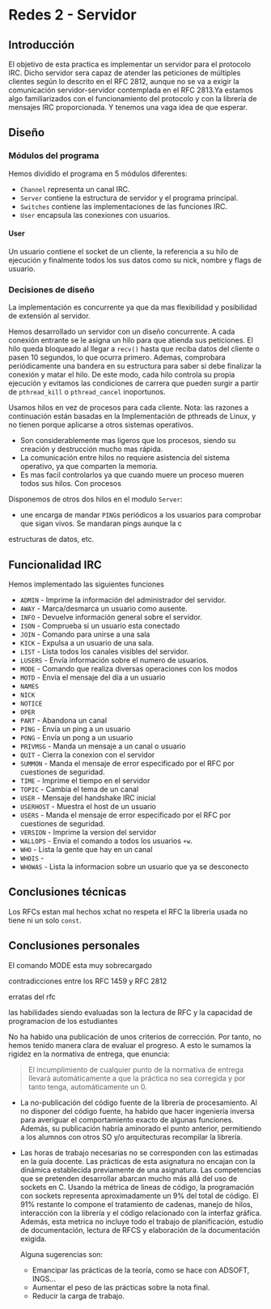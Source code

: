 
# Redes 2 - Servidor

## Introducción

El objetivo de esta practica es implementar un servidor para el protocolo IRC. Dicho servidor sera capaz de atender las peticiones de múltiples clientes según lo descrito en el RFC 2812, aunque no se va a exigir la comunicación servidor-servidor contemplada en el RFC 2813.Ya estamos algo familiarizados con el funcionamiento del protocolo y con la librería de mensajes IRC proporcionada. Y tenemos una vaga idea de que esperar.

## Diseño

### Módulos del programa

Hemos dividido el programa en 5 módulos diferentes:

* `Channel` representa un canal IRC.
* `Server` contiene la estructura de servidor y el programa principal.
* `Switches` contiene las implementaciones de las funciones IRC.
* `User` encapsula las conexiones con usuarios.

#### User
Un usuario contiene el socket de un cliente, la referencia a su hilo de ejecución y finalmente todos los sus datos como su nick, nombre y flags de usuario.

### Decisiones de diseño

La implementación es concurrente ya que da mas flexibilidad y posibilidad de extensión al servidor.

Hemos desarrollado un servidor con un diseño concurrente. A cada conexión entrante se le asigna un hilo para que atienda sus peticiones. El hilo queda bloqueado al llegar a `recv()` hasta que reciba datos del cliente o pasen 10 segundos, lo que ocurra primero. Ademas, comprobara periódicamente una bandera en su estructura para saber si debe finalizar la conexión y matar el hilo. De este modo, cada hilo controla su propia ejecución y evitamos las condiciones de carrera que pueden surgir a partir de `pthread_kill` o `pthread_cancel` inoportunos.

Usamos hilos en vez de procesos para cada cliente. Nota: las razones a continuación están basadas en la Implementación de pthreads de Linux, y no tienen porque aplicarse a otros sistemas operativos.

* Son considerablemente mas ligeros que los procesos, siendo su creación y destrucción mucho mas rápida.
* La comunicación entre hilos no requiere asistencia del sistema operativo, ya que comparten la memoria.
* Es mas facil controlarlos ya que cuando muere un proceso mueren todos sus hilos. Con procesos

Disponemos de otros dos hilos en el modulo `Server`:

* une encarga de mandar `PING`s periódicos a los usuarios para comprobar que sigan vivos. Se mandaran pings aunque la c


estructuras de datos, etc.


## Funcionalidad IRC

Hemos implementado las siguientes funciones

* `ADMIN` - Imprime la información del administrador del servidor.
* `AWAY` - Marca/desmarca un usuario como ausente.
* `INFO` - Devuelve información general sobre el servidor.
* `ISON` - Comprueba si un usuario esta conectado
* `JOIN` - Comando para unirse a una sala
* `KICK` - Expulsa a un usuario de una sala.
* `LIST` - Lista todos los canales visibles del servidor.
* `LUSERS` - Envía información sobre el numero de usuarios.
* `MODE` - Comando que realiza diversas operaciones con los modos
* `MOTD` - Envía el mensaje del día a un usuario
* `NAMES`
* `NICK`
* `NOTICE`
* `OPER`
* `PART` - Abandona un canal
* `PING` - Envía un ping a un usuario
* `PONG` - Envía un pong a un usuario
* `PRIVMSG` - Manda un mensaje a un canal o usuario
* `QUIT` - Cierra la conexion con el servidor
* `SUMMON` - Manda el mensaje de error especificado por el RFC por cuestiones de seguridad.
* `TIME` - Imprime el tiempo en el servidor
* `TOPIC` - Cambia el tema de un canal
* `USER` - Mensaje del handshake IRC inicial
* `USERHOST` - Muestra el host de un usuario
* `USERS` - Manda el mensaje de error especificado por el RFC por cuestiones de seguridad.
* `VERSION` - Imprime la version del servidor
* `WALLOPS` - Envía el comando a todos los usuarios `+w`.
* `WHO` - Lista la gente que hay en un canal
* `WHOIS` -
* `WHOWAS` - Lista la informacion sobre un usuario que ya se desconecto

## Conclusiones técnicas

Los RFCs estan mal hechos
xchat no respeta el RFC
la libreria usada no tiene ni un solo `const`.


## Conclusiones personales

El comando MODE esta muy sobrecargado

contradicciones entre los RFC 1459 y RFC 2812

erratas del rfc

las habilidades siendo evaluadas son la lectura de RFC y la capacidad de programacion de los estudiantes


No ha habido una publicación de unos criterios de corrección. Por tanto, no hemos tenido manera clara de evaluar el progreso. A esto le sumamos la rigidez en la normativa de entrega, que enuncia:

  > El incumplimiento de cualquier punto de la normativa de entrega
  > llevará automáticamente a que la práctica no sea corregida y por
  > tanto tenga, automáticamente un 0.




* La no-publicación del código fuente de la librería de procesamiento.
  Al no disponer del código fuente, ha habido que hacer ingeniería inversa
  para averiguar el comportamiento exacto de algunas funciones. Además,
  su publicación habría aminorado el punto anterior, permitiendo a los
  alumnos con otros SO y/o arquitecturas recompilar la librería.

* Las horas de trabajo necesarias no se corresponden con las estimadas
  en la guía docente. Las prácticas de esta asignatura no encajan con la
  dinámica establecida previamente de una asignatura. Las competencias
  que se pretenden desarrollar abarcan mucho más allá del uso de sockets
  en C. Usando la métrica de lineas de código, la programación con sockets
  representa aproximadamente un 9% del total de código. El 91% restante
  lo compone el tratamiento de cadenas, manejo de hilos, interacción con
  la librería y el código relacionado con la interfaz gráfica. Además, esta
  metrica no incluye todo el trabajo de planificación, estudio de
  documentación, lectura de RFCS y elaboración de la documentación exigida.

  Alguna sugerencias son:
  + Emancipar las prácticas de la teoría, como se hace con ADSOFT, INGS...
  + Aumentar el peso de las prácticas sobre la nota final.
  + Reducir la carga de trabajo.
